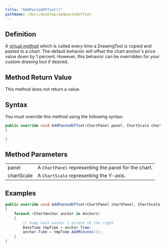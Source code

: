 ```yaml
---
title: "AddPastedOffset()"
pathName: /docs/desktop/addpastedoffset
---
```


## Definition

A [virtual method](https://msdn.microsoft.com/en-us/library/9fkccyh4.aspx) which is called every time a DrawingTool is copied and pasted to a chart. The default behavior will offset the chart anchor's price value down by 1 percent. However, this behavior can be overridden for your custom drawing tool if desired.

## Method Return Value

This method does not return a value.

## Syntax

You must override this method using the following syntax:

```csharp
public override void AddPastedOffset(ChartPanel panel, ChartScale chartScale)
{

}
```

## Method Parameters

|  |  |
| --- | --- |
| panel | A `ChartPanel` representing the panel for the chart. |
| chartScale | A `ChartScale` representing the Y-axis. |

## Examples

```csharp
public override void AddPastedOffset(ChartPanel chartPanel, ChartScale chartScale)
{
    foreach (ChartAnchor anchor in Anchors)
    {
        // bump each anchor 1 minute to the right
        DateTime tmpTime = anchor.Time;
        anchor.Time = tmpTime.AddMinutes(1);
    }
}
```

